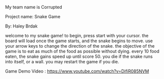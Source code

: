 My team name is Corrupted

Project name: Snake Game

By: Haley Brdak

welcome to my snake game!
  to begin, press start with your cursor.
  the board will load once the game starts, and the snake begins to move. use your arrow keys to change the direction of the snake.
  the objective of the game is to eat as much of the food as possible without dying.
  every 10 food eaten, the snake gains speed up until score 50.
  you die if the snake runs into itself, or a wall.
  you may restart the game if you die.

  Game Demo Video : https://www.youtube.com/watch?v=DifiR085NVM 

